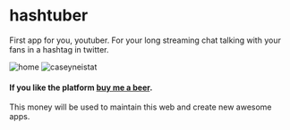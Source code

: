# hashtuber
First app for you, youtuber. For your long streaming chat talking with your fans in a hashtag in twitter.

![home](https://github.com/orggue/hashtuber/blob/master/home.png)
![caseyneistat](https://github.com/orggue/hashtuber/blob/master/caseyneistat.png)

#### If you like the platform [buy me a beer](https://www.paypal.com/us/cgi-bin/webscr?cmd=_flow&SESSION=LUk7EGJ2_z_S7wKaSOqxF18IOREPins-ZoyZLzlCCvlzJSXuXLsQF9r8y88&dispatch=5885d80a13c0db1f8e263663d3faee8de6030e9239419d79c3f52f70a3ed57ec).
This money will be used to maintain this web and create new awesome apps.
